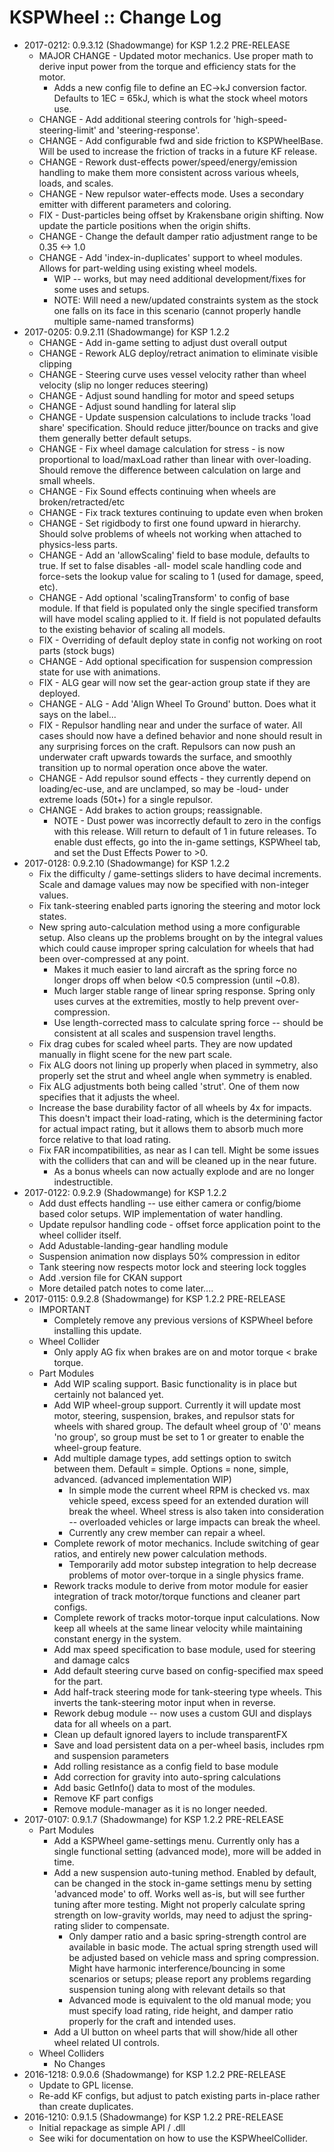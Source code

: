 # KSPWheel :: Change Log

* 2017-0212: 0.9.3.12 (Shadowmange) for KSP 1.2.2 PRE-RELEASE
	+ MAJOR CHANGE - Updated motor mechanics.  Use proper math to derive input power from the torque and efficiency stats for the motor.
		- Adds a new config file to define an EC->kJ conversion factor.  Defaults to 1EC = 65kJ, which is what the stock wheel motors use.
	+ CHANGE - Add additional steering controls for 'high-speed-steering-limit' and 'steering-response'.
	+ CHANGE - Add configurable fwd and side friction to KSPWheelBase.  Will be used to increase the friction of tracks in a future KF release.
	+ CHANGE - Rework dust-effects power/speed/energy/emission handling to make them more consistent across various wheels, loads, and scales.
	+ CHANGE - New repulsor water-effects mode.  Uses a secondary emitter with different parameters and coloring.
	+ FIX - Dust-particles being offset by Krakensbane origin shifting.  Now update the particle positions when the origin shifts.
	+ CHANGE - Change the default damper ratio adjustment range to be 0.35 <-> 1.0
	+ CHANGE - Add 'index-in-duplicates' support to wheel modules.   Allows for part-welding using existing wheel models.
		- WIP -- works, but may need additional development/fixes for some uses and setups.
		- NOTE: Will need a new/updated constraints system as the stock one falls on its face in this scenario (cannot properly handle multiple same-named transforms)
* 2017-0205: 0.9.2.11 (Shadowmange) for KSP 1.2.2
	+ CHANGE - Add in-game setting to adjust dust overall output
	+ CHANGE - Rework ALG deploy/retract animation to eliminate visible clipping
	+ CHANGE - Steering curve uses vessel velocity rather than wheel velocity (slip no longer reduces steering)
	+ CHANGE - Adjust sound handling for motor and speed setups
	+ CHANGE - Adjust sound handling for lateral slip
	+ CHANGE - Update suspension calculations to include tracks 'load share' specification.  Should reduce jitter/bounce on tracks and give them generally better default setups.
	+ CHANGE - Fix wheel damage calculation for stress - is now proportional to load/maxLoad rather than linear with over-loading.  Should remove the difference between calculation on large and small wheels.
	+ CHANGE - Fix Sound effects continuing when wheels are broken/retracted/etc
	+ CHANGE - Fix track textures continuing to update even when broken
	+ CHANGE - Set rigidbody to first one found upward in hierarchy.  Should solve problems of wheels not working when attached to physics-less parts.
	+ CHANGE - Add an 'allowScaling' field to base module, defaults to true.  If set to false disables -all- model scale handling code and force-sets the lookup value for scaling to 1 (used for damage, speed, etc).
	+ CHANGE - Add optional 'scalingTransform' to config of base module.  If that field is populated only the single specified transform will have model scaling applied to it.  If field is not populated defaults to the existing behavior of scaling all models.
	+ FIX - Overriding of default deploy state in config not working on root parts (stock bugs)
	+ CHANGE - Add optional specification for suspension compression state for use with animations.
	+ FIX - ALG gear will now set the gear-action group state if they are deployed.
	+ CHANGE - ALG - Add 'Align Wheel To Ground' button.  Does what it says on the label...
	+ FIX - Repulsor handling near and under the surface of water.  All cases should now have a defined behavior and none should result in any surprising forces on the craft.  Repulsors can now push an underwater craft upwards towards the surface, and smoothly transition up to normal operation once above the water.
	+ CHANGE - Add repulsor sound effects - they currently depend on loading/ec-use, and are unclamped, so may be -loud- under extreme loads (50t+) for a single repulsor.
	+ CHANGE - Add brakes to action groups; reassignable.
		- NOTE - Dust power was incorrectly default to zero in the configs with this release.  Will return to default of 1 in future releases.  To enable dust effects, go into the in-game settings, KSPWheel tab, and set the Dust Effects Power to >0.
* 2017-0128: 0.9.2.10 (Shadowmange) for KSP 1.2.2
	+ Fix the difficulty / game-settings sliders to have decimal increments.  Scale and damage values may now be specified with non-integer values.
	+ Fix tank-steering enabled parts ignoring the steering and motor lock states.
	+ New spring auto-calculation method using a more configurable setup.  Also cleans up the problems brought on by the integral values which could cause improper spring calculation for wheels that had been over-compressed at any point.
		- Makes it much easier to land aircraft as the spring force no longer drops off when below <0.5 compression (until ~0.8).
		- Much larger stable range of linear spring response.  Spring only uses curves at the extremities, mostly to help prevent over-compression.
		- Use length-corrected mass to calculate spring force -- should be consistent at all scales and suspension travel lengths.
	+ Fix drag cubes for scaled wheel parts.  They are now updated manually in flight scene for the new part scale.
	+ Fix ALG doors not lining up properly when placed in symmetry, also properly set the strut and wheel angle when symmetry is enabled.
	+ Fix ALG adjustments both being called 'strut'.  One of them now specifies that it adjusts the wheel.
	+ Increase the base durability factor of all wheels by 4x for impacts.  This doesn't impact their load-rating, which is the determining factor for actual impact rating, but it allows them to absorb much more force relative to that load rating.
	+ Fix FAR incompatibilities, as near as I can tell.  Might be some issues with the colliders that can and will be cleaned up in the near future.
		- As a bonus wheels can now actually explode and are no longer indestructible.
* 2017-0122: 0.9.2.9 (Shadowmange) for KSP 1.2.2
	+ Add dust effects handling -- use either camera or config/biome based color setups.  WIP implementation of water handling.
	+ Update repulsor handling code - offset force application point to the wheel collider itself.
	+ Add Adustable-landing-gear handling module
	+ Suspension animation now displays 50% compression in editor
	+ Tank steering now respects motor lock and steering lock toggles
	+ Add .version file for CKAN support
	+ More detailed patch notes to come later....
* 2017-0115: 0.9.2.8 (Shadowmange) for KSP 1.2.2 PRE-RELEASE
	+ IMPORTANT
		- Completely remove any previous versions of KSPWheel before installing this update.
	+ Wheel Collider
		- Only apply AG fix when brakes are on and motor torque < brake torque.
	+ Part Modules
		- Add WIP scaling support.  Basic functionality is in place but certainly not balanced yet.
		- Add WIP wheel-group support.  Currently it will update most motor, steering, suspension, brakes, and repulsor stats for wheels with shared group.  The default wheel group of '0' means 'no group', so group must be set to 1 or greater to enable the wheel-group feature.
		- Add multiple damage types, add settings option to switch between them.  Default = simple.  Options = none, simple, advanced.  (advanced implementation WIP)
			- In simple mode the current wheel RPM is checked vs. max vehicle speed, excess speed for an extended duration will break the wheel.  Wheel stress is also taken into consideration -- overloaded vehicles or large impacts can break the wheel.
			- Currently any crew member can repair a wheel.
		- Complete rework of motor mechanics.  Include switching of gear ratios, and entirely new power calculation methods.
			- Temporarily add motor substep integration to help decrease problems of motor over-torque in a single physics frame.
		- Rework tracks module to derive from motor module for easier integration of track motor/torque functions and cleaner part configs.
		- Complete rework of tracks motor-torque input calculations.  Now keep all wheels at the same linear velocity while maintaining constant energy in the system.
		- Add max speed specification to base module, used for steering and damage calcs
		- Add default steering curve based on config-specified max speed for the part.
		- Add half-track steering mode for tank-steering type wheels.  This inverts the tank-steering motor input when in reverse.
		- Rework debug module -- now uses a custom GUI and displays data for all wheels on a part.
		- Clean up default ignored layers to include transparentFX
		- Save and load persistent data on a per-wheel basis, includes rpm and suspension parameters
		- Add rolling resistance as a config field to base module
		- Add correction for gravity into auto-spring calculations
		- Add basic GetInfo() data to most of the modules.
		- Remove KF part configs
		- Remove module-manager as it is no longer needed.
* 2017-0107: 0.9.1.7 (Shadowmange) for KSP 1.2.2 PRE-RELEASE
	+ Part Modules
		- Add a KSPWheel game-settings menu.  Currently only has a single functional setting (advanced mode), more will be added in time.
		- Add a new suspension auto-tuning method.  Enabled by default, can be changed in the stock in-game settings menu by setting 'advanced mode' to off.  Works well as-is, but will see further tuning after more testing.  Might not properly calculate spring strength on low-gravity worlds, may need to adjust the spring-rating slider to compensate.
			- Only damper ratio and a basic spring-strength control are available in basic mode.  The actual spring strength used will be adjusted based on vehicle mass and spring compression.  Might have harmonic interference/bouncing in some scenarios or setups;  please report any problems regarding suspension tuning along with relevant details so that
			- Advanced mode is equivalent to the old manual mode; you must specify load rating, ride height, and damper ratio properly for the craft and intended uses.
		- Add a UI button on wheel parts that will show/hide all other wheel related UI controls.
	+ Wheel Colliders
		- No Changes
* 2016-1218: 0.9.0.6 (Shadowmange) for KSP 1.2.2 PRE-RELEASE
	+ Update to GPL license.
	+ Re-add KF configs, but adjust to patch existing parts in-place rather than create duplicates.
* 2016-1210: 0.9.1.5 (Shadowmange) for KSP 1.2.2 PRE-RELEASE
	+ Initial repackage as simple API / .dll
	+ See wiki for documentation on how to use the KSPWheelCollider.

